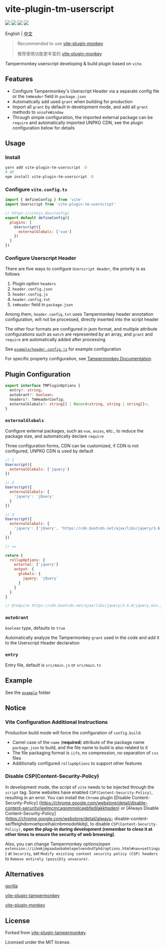 # vite-plugin-tm-userscript

![](https://img.shields.io/github/package-json/v/asadahimeka/vite-plugin-tm-userscript)
![](https://img.shields.io/badge/license-MIT-green)
![](https://img.shields.io/github/package-json/dependency-version/asadahimeka/vite-plugin-tm-userscript/dev/tsup)
![](https://img.shields.io/github/package-json/dependency-version/asadahimeka/vite-plugin-tm-userscript/dev/typescript)

English | [中文](https://github.com/asadahimeka/vite-plugin-tm-userscript/blob/master/README-ZH.md)

> Recommended to use [vite-plugin-monkey](https://github.com/lisonge/vite-plugin-monkey)
>
> 推荐使用功能更丰富的 [vite-plugin-monkey](https://github.com/lisonge/vite-plugin-monkey)

Tampermonkey userscript developing & build plugin based on `vite`.

## Features

- Configure Tampermonkey's Userscript Header via a separate config file or the `tmHeader` field in `package.json`
- Automatically add used `grant` when building for production
- Import all `grant` by default in development mode, and add all `grant` methods to `unsafeWindow`
- Through simple configuration, the imported external package can be `require` and automatically imported UNPKG CDN, see the plugin configuration below for details

## Usage

### Install

```bash
yarn add vite-plugin-tm-userscript -D
# OR
npm install vite-plugin-tm-userscript -D
```

### Configure `vite.config.ts`

```js
import { defineConfig } from 'vite'
import Userscript from 'vite-plugin-tm-userscript'

// https://vitejs.dev/config/
export default defineConfig({
  plugins: [
    Userscript({
      externalGlobals: ['vue']
    })
  ]
})
```

### Configure Userscript Header

There are five ways to configure `Userscript Header`, the priority is as follows

1. Plugin option `headers`
2. `header.config.json`
3. `header.config.js`
4. `header.config.txt`
5. `tmHeader` field in `package.json`

Among them, `header.config.txt` uses Tampermonkey header annotation configuration, will not be processed, directly inserted into the script header

The other four formats are configured in json format, and multiple attribute configurations such as `match` are represented by an array, and `grant` and `require` are automatically added after processing

See [`example/header.config.js`](https://github.com/asadahimeka/vite-plugin-tm-userscript/blob/master/example/header.config.js) for example configuration

For specific property configuration, see [Tampermonkey Documentation](https://www.tampermonkey.net/documentation.php)

## Plugin Configuration

```ts
export interface TMPluginOptions {
  entry?: string;
  autoGrant?: boolean;
  headers?: TmHeaderConfig;
  externalGlobals?: string[] | Record<string, string | string[]>;
}
```

### `externalGlobals`

Configure external packages, such as `vue`, `axios`, etc., to reduce the package size, and automatically declare `require`

Three configuration forms, CDN can be customized, if CDN is not configured, UNPKG CDN is used by default

```js
// 1
Userscript({
  externalGlobals: ['jquery']
})

// 2
Userscript({
  externalGlobals: {
    'jquery': 'jQuery'
  }
})

// 3
Userscript({
  externalGlobals: {
    'jquery': ['jQuery', 'https://cdn.bootcdn.net/ajax/libs/jquery/3.6.0/jquery.min.js']
  }
})

// =>

return {
  rollupOptions: {
    external: ['jquery']
    output: {
      globals: {
        jquery: 'jQuery'
      }
    }
  }
}

// @require https://cdn.bootcdn.net/ajax/libs/jquery/3.6.0/jquery.min.js
```

### `autoGrant`

`boolean` type, defaults to `true`

Automatically analyze the Tampermonkey `grant` used in the code and add it to the Userscript Header declaration

### `entry`

Entry file, default is `src/main.js` or `src/main.ts`

## Example

See the [`example`](https://github.com/asadahimeka/vite-plugin-tm-userscript/tree/master/example) folder

## Notice

### Vite Configuration Additional Instructions

Production build mode will force the configuration of `config.build`:

- Camel case of the `name` (**required**) attribute of the package name `package.json` to build, and the file name to build is also related to it
- The file packaging format is `iife`, no compression, no separation of `css` files
- Additionally configured `rollupOptions` to support other features

### Disable CSP(Content-Security-Policy)

In development mode, the script of `vite` needs to be injected through the `script` tag. Some websites have enabled `CSP(Content-Security-Policy)`, resulting in an error. You can install the `Chrome` plugin [Disable Content-Security-Policy] (https://chrome.google.com/webstore/detail/disable-content-security/ieelmcmcagommplceebfedjlakkhpden) or [Always Disable Content-Security-Policy](https://chrome.google.com/webstore/detail/always- disable-content-se/ffelghdomoehpceihalcnbmnodohkibj), to disable `CSP(Content-Security-Policy)`, **open the plug-in during development (remember to close it at other times to ensure the security of web browsing)**.

Also, you can change Tampermonkey options(open `extension://iikmkjmpaadaobahmlepeloendndfphd/options.html#nav=settings`) at `Security`, set `Modify existing content security policy (CSP) headers` to `Remove entirely (possibly unsecure)`.

## Alternatives

[gorilla](https://github.com/apsking/gorilla)

[vite-plugin-tampermonkey](https://github.com/Thinker-ljn/vite-plugin-tampermonkey)

[vite-plugin-monkey](https://github.com/lisonge/vite-plugin-monkey)

## License

Forked from [vite-plugin-tampermonkey](https://www.npmjs.com/package/vite-plugin-tampermonkey).

Licensed under the MIT license.
